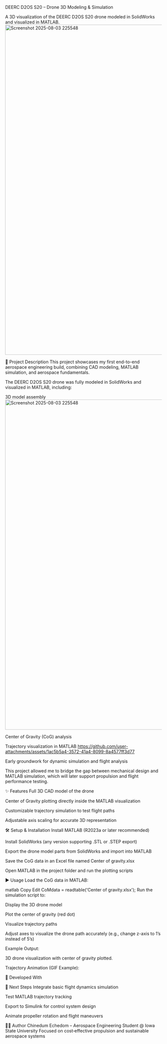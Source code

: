 DEERC D2OS S20 – Drone 3D Modeling & Simulation

A 3D visualization of the DEERC D2OS S20 drone modeled in SolidWorks and visualized in MATLAB.
<img width="1730" height="1063" alt="Screenshot 2025-08-03 225548" src="https://github.com/user-attachments/assets/32fd8184-a36d-453d-ba98-96a70c96fe32" />

📌 Project Description
This project showcases my first end-to-end aerospace engineering build, combining CAD modeling, MATLAB simulation, and aerospace fundamentals.

The DEERC D2OS S20 drone was fully modeled in SolidWorks and visualized in MATLAB, including:

3D model assembly
<img width="1730" height="1063" alt="Screenshot 2025-08-03 225548" src="https://github.com/user-attachments/assets/dfbbcaee-9624-4342-94e7-f24378a6652a" />

Center of Gravity (CoG) analysis

Trajectory visualization in MATLAB
https://github.com/user-attachments/assets/1ac5b5a4-3572-41a4-8099-8a4577ff3d77



Early groundwork for dynamic simulation and flight analysis

This project allowed me to bridge the gap between mechanical design and MATLAB simulation, which will later support propulsion and flight performance testing.

✨ Features
Full 3D CAD model of the drone

Center of Gravity plotting directly inside the MATLAB visualization

Customizable trajectory simulation to test flight paths

Adjustable axis scaling for accurate 3D representation

🛠️ Setup & Installation
Install MATLAB (R2023a or later recommended)

Install SolidWorks (any version supporting .STL or .STEP export)

Export the drone model parts from SolidWorks and import into MATLAB

Save the CoG data in an Excel file named Center of gravity.xlsx

Open MATLAB in the project folder and run the plotting scripts

▶️ Usage
Load the CoG data in MATLAB:

matlab
Copy
Edit
CoMdata = readtable('Center of gravity.xlsx');
Run the simulation script to:

Display the 3D drone model

Plot the center of gravity (red dot)

Visualize trajectory paths

Adjust axes to visualize the drone path accurately (e.g., change z-axis to 1’s instead of 5’s)

Example Output:

3D drone visualization with center of gravity plotted.

Trajectory Animation (GIF Example):


🔧 Developed With

🚀 Next Steps
Integrate basic flight dynamics simulation

Test MATLAB trajectory tracking

Export to Simulink for control system design

Animate propeller rotation and flight maneuvers

👨‍💻 Author
Chinedum Echedom – Aerospace Engineering Student @ Iowa State University
Focused on cost‑effective propulsion and sustainable aerospace systems
